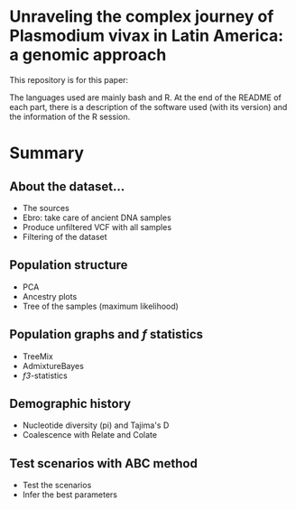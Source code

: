 # Unraveling the complex journey of Plasmodium vivax in Latin America: a genomic approach

This repository is for this paper:

The languages used are mainly bash and R. At the end of the README of each part, there is a description of the software used (with its version) and the information of the R session.

# Summary

## About the dataset... 

* The sources
* Ebro: take care of ancient DNA samples
* Produce unfiltered VCF with all samples
* Filtering of the dataset

## Population structure

* PCA
* Ancestry plots
* Tree of the samples (maximum likelihood)

## Population graphs and *f* statistics

* TreeMix
* AdmixtureBayes
* *f3*-statistics

## Demographic history

* Nucleotide diversity (pi) and Tajima's D
* Coalescence with Relate and Colate

## Test scenarios with ABC method

* Test the scenarios
* Infer the best parameters
